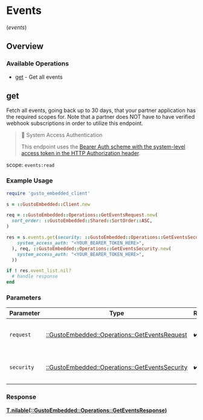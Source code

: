 # Events
(*events*)

## Overview

### Available Operations

* [get](#get) - Get all events

## get

Fetch all events, going back up to 30 days, that your partner application has the required scopes for. Note that a partner does NOT have to have verified webhook subscriptions in order to utilize this endpoint.

> 📘 System Access Authentication
>
> This endpoint uses the [Bearer Auth scheme with the system-level access token in the HTTP Authorization header](https://docs.gusto.com/embedded-payroll/docs/system-access).

scope: `events:read`

### Example Usage

```ruby
require 'gusto_embedded_client'

s = ::GustoEmbedded::Client.new

req = ::GustoEmbedded::Operations::GetEventsRequest.new(
  sort_order: ::GustoEmbedded::Shared::SortOrder::ASC,
)

res = s.events.get(security: ::GustoEmbedded::Operations::GetEventsSecurity.new(
    system_access_auth: "<YOUR_BEARER_TOKEN_HERE>",
  ), req, ::GustoEmbedded::Operations::GetEventsSecurity.new(
    system_access_auth: "<YOUR_BEARER_TOKEN_HERE>",
  ))

if ! res.event_list.nil?
  # handle response
end

```

### Parameters

| Parameter                                                                                      | Type                                                                                           | Required                                                                                       | Description                                                                                    |
| ---------------------------------------------------------------------------------------------- | ---------------------------------------------------------------------------------------------- | ---------------------------------------------------------------------------------------------- | ---------------------------------------------------------------------------------------------- |
| `request`                                                                                      | [::GustoEmbedded::Operations::GetEventsRequest](../../models/operations/geteventsrequest.md)   | :heavy_check_mark:                                                                             | The request object to use for the request.                                                     |
| `security`                                                                                     | [::GustoEmbedded::Operations::GetEventsSecurity](../../models/operations/geteventssecurity.md) | :heavy_check_mark:                                                                             | The security requirements to use for the request.                                              |

### Response

**[T.nilable(::GustoEmbedded::Operations::GetEventsResponse)](../../models/operations/geteventsresponse.md)**

